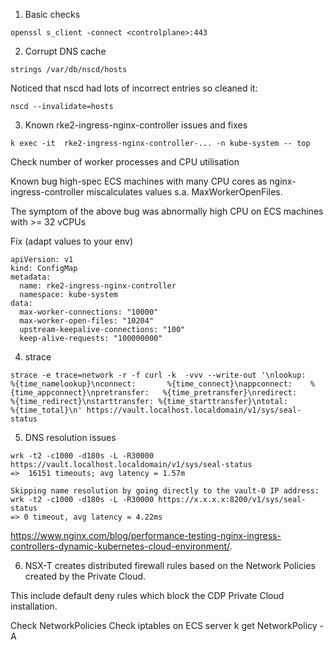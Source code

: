 

1) Basic checks

```
openssl s_client -connect <controlplane>:443
```

2) Corrupt DNS cache

```
strings /var/db/nscd/hosts
```

Noticed that nscd had lots of incorrect entries so cleaned it:
```
nscd --invalidate=hosts
```

3) Known rke2-ingress-nginx-controller issues and fixes

```
k exec -it  rke2-ingress-nginx-controller-... -n kube-system -- top
```

Check number of worker processes and CPU utilisation 

Known bug high-spec ECS machines with many CPU cores as 
nginx-ingress-controller miscalculates values s.a.  MaxWorkerOpenFiles.

The symptom of the above bug was abnormally high CPU on ECS machines with >= 32 vCPUs

Fix (adapt values to your env)

```
apiVersion: v1
kind: ConfigMap
metadata:
  name: rke2-ingress-nginx-controller
  namespace: kube-system
data:
  max-worker-connections: "10000"
  max-worker-open-files: "10204"
  upstream-keepalive-connections: "100"
  keep-alive-requests: "100000000"
```


4) strace

```
strace -e trace=network -r -f curl -k  -vvv --write-out '\nlookup:        %{time_namelookup}\nconnect:       %{time_connect}\nappconnect:    %{time_appconnect}\npretransfer:   %{time_pretransfer}\nredirect:      %{time_redirect}\nstarttransfer: %{time_starttransfer}\ntotal:         %{time_total}\n' https://vault.localhost.localdomain/v1/sys/seal-status
```


5) DNS resolution issues

```
wrk -t2 -c1000 -d180s -L -R30000 https://vault.localhost.localdomain/v1/sys/seal-status
=>  16151 timeouts; avg latency = 1.57m

Skipping name resolution by going directly to the vault-0 IP address:
wrk -t2 -c1000 -d180s -L -R30000 https://x.x.x.x:8200/v1/sys/seal-status
=> 0 timeout, avg latency = 4.22ms
```

https://www.nginx.com/blog/performance-testing-nginx-ingress-controllers-dynamic-kubernetes-cloud-environment/.


6) NSX-T creates distributed firewall rules based on the Network Policies created by the Private Cloud.

This include default deny rules which block the CDP Private Cloud installation.

Check NetworkPolicies
Check iptables on ECS server
k get NetworkPolicy -A 
